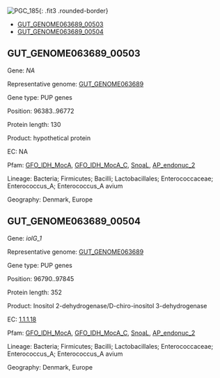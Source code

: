 ![PGC_185](../static/images/Clusters_figure/PGC_185.jpg){: .fit3 .rounded-border}

<ul id="myTab" class="nav nav-tabs">
  <li class="active">
        <a href="#tab1" data-toggle="tab">GUT_GENOME063689_00503</a>
  </li>
<li><a href="#tab2" data-toggle="tab">GUT_GENOME063689_00504</a></li>
</ul>

<div id="myTabContent" class="tab-content">
  <div class="tab-pane fade in active" id="tab1">

<h2 id="GUT_GENOME063689_00503">GUT_GENOME063689_00503</h2>
<p>Gene: <em>NA</em>
<p>Representative genome: <a href="https://www.ebi.ac.uk/metagenomics/genomes/MGYG-HGUT-02270">GUT_GENOME063689</a></p>
<p>Gene type: PUP genes</p>
<p>Position: 96383..96772</p>
<p>Protein length: 130</p>
<p>Product: hypothetical protein</p>
<p>EC: NA</p>
<p>Pfam: <a href="http://pfam.xfam.org/family/GFO_IDH_MocA">GFO_IDH_MocA</a>, <a href="http://pfam.xfam.org/family/GFO_IDH_MocA_C">GFO_IDH_MocA_C</a>, <a href="http://pfam.xfam.org/family/SnoaL">SnoaL</a>, <a href="http://pfam.xfam.org/family/AP_endonuc_2">AP_endonuc_2</a></p>
<p>Lineage: Bacteria; Firmicutes; Bacilli; Lactobacillales; Enterococcaceae; Enterococcus_A; Enterococcus_A avium</p>
<p>Geography: Denmark, Europe</p>
  </div>

  <div class="tab-pane fade" id="tab2">

<h2 id="GUT_GENOME063689_00504">GUT_GENOME063689_00504</h2>
<p>Gene: <em>iolG_1</em></p>
<p>Representative genome: <a href="https://www.ebi.ac.uk/metagenomics/genomes/MGYG-HGUT-02270">GUT_GENOME063689</a></p>
<p>Gene type: PUP genes</p>
<p>Position: 96790..97845</p>
<p>Protein length: 352</p>
<p>Product: Inositol 2-dehydrogenase/D-chiro-inositol 3-dehydrogenase</p>
<p>EC: <a href="https://www.brenda-enzymes.org/enzyme.php?ecno=1.1.1.18">1.1.1.18</a></p>
<p>Pfam: <a href="http://pfam.xfam.org/family/GFO_IDH_MocA">GFO_IDH_MocA</a>, <a href="http://pfam.xfam.org/family/GFO_IDH_MocA_C">GFO_IDH_MocA_C</a>, <a href="http://pfam.xfam.org/family/SnoaL">SnoaL</a>, <a href="http://pfam.xfam.org/family/AP_endonuc_2">AP_endonuc_2</a></p>
<p>Lineage: Bacteria; Firmicutes; Bacilli; Lactobacillales; Enterococcaceae; Enterococcus_A; Enterococcus_A avium</p>
<p>Geography: Denmark, Europe</p>

  </div>
</div>
